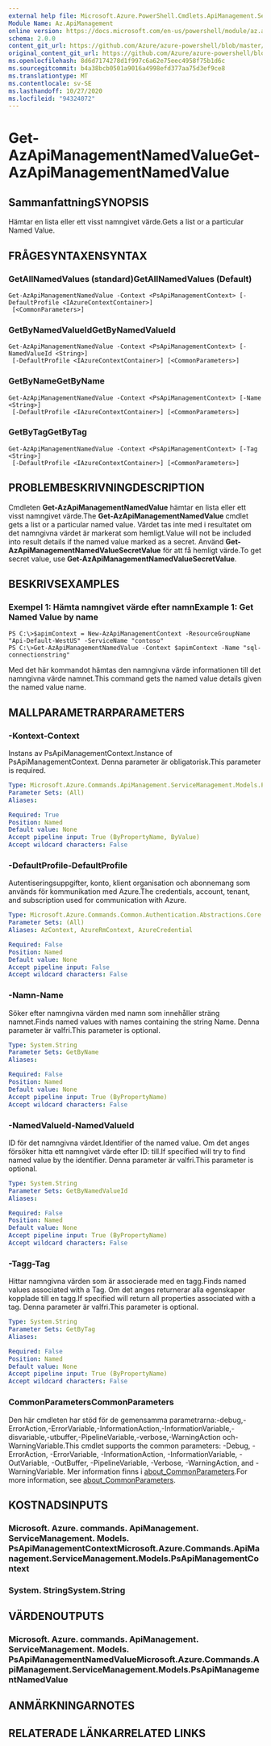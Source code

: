 ```yaml
---
external help file: Microsoft.Azure.PowerShell.Cmdlets.ApiManagement.ServiceManagement.dll-Help.xml
Module Name: Az.ApiManagement
online version: https://docs.microsoft.com/en-us/powershell/module/az.apimanagement/get-azapimanagementnamedvalue
schema: 2.0.0
content_git_url: https://github.com/Azure/azure-powershell/blob/master/src/ApiManagement/ApiManagement/help/Get-AzApiManagementNamedValue.md
original_content_git_url: https://github.com/Azure/azure-powershell/blob/master/src/ApiManagement/ApiManagement/help/Get-AzApiManagementNamedValue.md
ms.openlocfilehash: 8d6d7174278d1f997c6a62e75eec4958f75b1d6c
ms.sourcegitcommit: b4a38bcb0501a9016a4998efd377aa75d3ef9ce8
ms.translationtype: MT
ms.contentlocale: sv-SE
ms.lasthandoff: 10/27/2020
ms.locfileid: "94324072"
---
```

# <span data-ttu-id="0936f-101">Get-AzApiManagementNamedValue</span><span class="sxs-lookup"><span data-stu-id="0936f-101">Get-AzApiManagementNamedValue</span></span>

## <span data-ttu-id="0936f-102">Sammanfattning</span><span class="sxs-lookup"><span data-stu-id="0936f-102">SYNOPSIS</span></span>
<span data-ttu-id="0936f-103">Hämtar en lista eller ett visst namngivet värde.</span><span class="sxs-lookup"><span data-stu-id="0936f-103">Gets a list or a particular Named Value.</span></span>

## <span data-ttu-id="0936f-104">FRÅGESYNTAXEN</span><span class="sxs-lookup"><span data-stu-id="0936f-104">SYNTAX</span></span>

### <span data-ttu-id="0936f-105">GetAllNamedValues (standard)</span><span class="sxs-lookup"><span data-stu-id="0936f-105">GetAllNamedValues (Default)</span></span>
```
Get-AzApiManagementNamedValue -Context <PsApiManagementContext> [-DefaultProfile <IAzureContextContainer>]
 [<CommonParameters>]
```

### <span data-ttu-id="0936f-106">GetByNamedValueId</span><span class="sxs-lookup"><span data-stu-id="0936f-106">GetByNamedValueId</span></span>
```
Get-AzApiManagementNamedValue -Context <PsApiManagementContext> [-NamedValueId <String>]
 [-DefaultProfile <IAzureContextContainer>] [<CommonParameters>]
```

### <span data-ttu-id="0936f-107">GetByName</span><span class="sxs-lookup"><span data-stu-id="0936f-107">GetByName</span></span>
```
Get-AzApiManagementNamedValue -Context <PsApiManagementContext> [-Name <String>]
 [-DefaultProfile <IAzureContextContainer>] [<CommonParameters>]
```

### <span data-ttu-id="0936f-108">GetByTag</span><span class="sxs-lookup"><span data-stu-id="0936f-108">GetByTag</span></span>
```
Get-AzApiManagementNamedValue -Context <PsApiManagementContext> [-Tag <String>]
 [-DefaultProfile <IAzureContextContainer>] [<CommonParameters>]
```

## <span data-ttu-id="0936f-109">PROBLEMBESKRIVNING</span><span class="sxs-lookup"><span data-stu-id="0936f-109">DESCRIPTION</span></span>
<span data-ttu-id="0936f-110">Cmdleten **Get-AzApiManagementNamedValue** hämtar en lista eller ett visst namngivet värde.</span><span class="sxs-lookup"><span data-stu-id="0936f-110">The **Get-AzApiManagementNamedValue** cmdlet gets a list or a particular named value.</span></span>
<span data-ttu-id="0936f-111">Värdet tas inte med i resultatet om det namngivna värdet är markerat som hemligt.</span><span class="sxs-lookup"><span data-stu-id="0936f-111">Value will not be included into result details if the named value marked as a secret.</span></span> <span data-ttu-id="0936f-112">Använd **Get-AzApiManagementNamedValueSecretValue** för att få hemligt värde.</span><span class="sxs-lookup"><span data-stu-id="0936f-112">To get secret value, use **Get-AzApiManagementNamedValueSecretValue**.</span></span>

## <span data-ttu-id="0936f-113">BESKRIVS</span><span class="sxs-lookup"><span data-stu-id="0936f-113">EXAMPLES</span></span>

### <span data-ttu-id="0936f-114">Exempel 1: Hämta namngivet värde efter namn</span><span class="sxs-lookup"><span data-stu-id="0936f-114">Example 1: Get Named Value by name</span></span>
```
PS C:\>$apimContext = New-AzApiManagementContext -ResourceGroupName "Api-Default-WestUS" -ServiceName "contoso"
PS C:\>Get-AzApiManagementNamedValue -Context $apimContext -Name "sql-connectionstring"
```

<span data-ttu-id="0936f-115">Med det här kommandot hämtas den namngivna värde informationen till det namngivna värde namnet.</span><span class="sxs-lookup"><span data-stu-id="0936f-115">This command gets the named value details given the named value name.</span></span>

## <span data-ttu-id="0936f-116">MALLPARAMETRAR</span><span class="sxs-lookup"><span data-stu-id="0936f-116">PARAMETERS</span></span>

### <span data-ttu-id="0936f-117">-Kontext</span><span class="sxs-lookup"><span data-stu-id="0936f-117">-Context</span></span>
<span data-ttu-id="0936f-118">Instans av PsApiManagementContext.</span><span class="sxs-lookup"><span data-stu-id="0936f-118">Instance of PsApiManagementContext.</span></span>
<span data-ttu-id="0936f-119">Denna parameter är obligatorisk.</span><span class="sxs-lookup"><span data-stu-id="0936f-119">This parameter is required.</span></span>

```yaml
Type: Microsoft.Azure.Commands.ApiManagement.ServiceManagement.Models.PsApiManagementContext
Parameter Sets: (All)
Aliases:

Required: True
Position: Named
Default value: None
Accept pipeline input: True (ByPropertyName, ByValue)
Accept wildcard characters: False
```

### <span data-ttu-id="0936f-120">-DefaultProfile</span><span class="sxs-lookup"><span data-stu-id="0936f-120">-DefaultProfile</span></span>
<span data-ttu-id="0936f-121">Autentiseringsuppgifter, konto, klient organisation och abonnemang som används för kommunikation med Azure.</span><span class="sxs-lookup"><span data-stu-id="0936f-121">The credentials, account, tenant, and subscription used for communication with Azure.</span></span>

```yaml
Type: Microsoft.Azure.Commands.Common.Authentication.Abstractions.Core.IAzureContextContainer
Parameter Sets: (All)
Aliases: AzContext, AzureRmContext, AzureCredential

Required: False
Position: Named
Default value: None
Accept pipeline input: False
Accept wildcard characters: False
```

### <span data-ttu-id="0936f-122">-Namn</span><span class="sxs-lookup"><span data-stu-id="0936f-122">-Name</span></span>
<span data-ttu-id="0936f-123">Söker efter namngivna värden med namn som innehåller sträng namnet.</span><span class="sxs-lookup"><span data-stu-id="0936f-123">Finds named values with names containing the string Name.</span></span>
<span data-ttu-id="0936f-124">Denna parameter är valfri.</span><span class="sxs-lookup"><span data-stu-id="0936f-124">This parameter is optional.</span></span>

```yaml
Type: System.String
Parameter Sets: GetByName
Aliases:

Required: False
Position: Named
Default value: None
Accept pipeline input: True (ByPropertyName)
Accept wildcard characters: False
```

### <span data-ttu-id="0936f-125">-NamedValueId</span><span class="sxs-lookup"><span data-stu-id="0936f-125">-NamedValueId</span></span>
<span data-ttu-id="0936f-126">ID för det namngivna värdet.</span><span class="sxs-lookup"><span data-stu-id="0936f-126">Identifier of the named value.</span></span>
<span data-ttu-id="0936f-127">Om det anges försöker hitta ett namngivet värde efter ID: till.</span><span class="sxs-lookup"><span data-stu-id="0936f-127">If specified will try to find named value by the identifier.</span></span>
<span data-ttu-id="0936f-128">Denna parameter är valfri.</span><span class="sxs-lookup"><span data-stu-id="0936f-128">This parameter is optional.</span></span>

```yaml
Type: System.String
Parameter Sets: GetByNamedValueId
Aliases:

Required: False
Position: Named
Default value: None
Accept pipeline input: True (ByPropertyName)
Accept wildcard characters: False
```

### <span data-ttu-id="0936f-129">-Tagg</span><span class="sxs-lookup"><span data-stu-id="0936f-129">-Tag</span></span>
<span data-ttu-id="0936f-130">Hittar namngivna värden som är associerade med en tagg.</span><span class="sxs-lookup"><span data-stu-id="0936f-130">Finds named values associated with a Tag.</span></span>
<span data-ttu-id="0936f-131">Om det anges returnerar alla egenskaper kopplade till en tagg.</span><span class="sxs-lookup"><span data-stu-id="0936f-131">If specified will return all properties associated with a tag.</span></span>
<span data-ttu-id="0936f-132">Denna parameter är valfri.</span><span class="sxs-lookup"><span data-stu-id="0936f-132">This parameter is optional.</span></span>

```yaml
Type: System.String
Parameter Sets: GetByTag
Aliases:

Required: False
Position: Named
Default value: None
Accept pipeline input: True (ByPropertyName)
Accept wildcard characters: False
```

### <span data-ttu-id="0936f-133">CommonParameters</span><span class="sxs-lookup"><span data-stu-id="0936f-133">CommonParameters</span></span>
<span data-ttu-id="0936f-134">Den här cmdleten har stöd för de gemensamma parametrarna:-debug,-ErrorAction,-ErrorVariable,-InformationAction,-InformationVariable,-disvariable,-utbuffer,-PipelineVariable,-verbose,-WarningAction och-WarningVariable.</span><span class="sxs-lookup"><span data-stu-id="0936f-134">This cmdlet supports the common parameters: -Debug, -ErrorAction, -ErrorVariable, -InformationAction, -InformationVariable, -OutVariable, -OutBuffer, -PipelineVariable, -Verbose, -WarningAction, and -WarningVariable.</span></span> <span data-ttu-id="0936f-135">Mer information finns i [about_CommonParameters](http://go.microsoft.com/fwlink/?LinkID=113216).</span><span class="sxs-lookup"><span data-stu-id="0936f-135">For more information, see [about_CommonParameters](http://go.microsoft.com/fwlink/?LinkID=113216).</span></span>

## <span data-ttu-id="0936f-136">KOSTNADS</span><span class="sxs-lookup"><span data-stu-id="0936f-136">INPUTS</span></span>

### <span data-ttu-id="0936f-137">Microsoft. Azure. commands. ApiManagement. ServiceManagement. Models. PsApiManagementContext</span><span class="sxs-lookup"><span data-stu-id="0936f-137">Microsoft.Azure.Commands.ApiManagement.ServiceManagement.Models.PsApiManagementContext</span></span>

### <span data-ttu-id="0936f-138">System. String</span><span class="sxs-lookup"><span data-stu-id="0936f-138">System.String</span></span>

## <span data-ttu-id="0936f-139">VÄRDEN</span><span class="sxs-lookup"><span data-stu-id="0936f-139">OUTPUTS</span></span>

### <span data-ttu-id="0936f-140">Microsoft. Azure. commands. ApiManagement. ServiceManagement. Models. PsApiManagementNamedValue</span><span class="sxs-lookup"><span data-stu-id="0936f-140">Microsoft.Azure.Commands.ApiManagement.ServiceManagement.Models.PsApiManagementNamedValue</span></span>

## <span data-ttu-id="0936f-141">ANMÄRKNINGAR</span><span class="sxs-lookup"><span data-stu-id="0936f-141">NOTES</span></span>

## <span data-ttu-id="0936f-142">RELATERADE LÄNKAR</span><span class="sxs-lookup"><span data-stu-id="0936f-142">RELATED LINKS</span></span>
